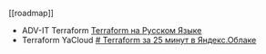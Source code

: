[[roadmap]]

- ADV-IT Terraform [Terraform на Русском Языке](https://www.youtube.com/watch?v=R0CaxXhrfFE&list=PLg5SS_4L6LYujWDTYb-Zbofdl44Jxb2l8) 
- Terraform YaCloud [# Terraform за 25 минут в Яндекс.Облаке](https://www.youtube.com/watch?v=y1eqR0xL1ZI)